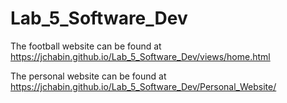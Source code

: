 # Lab_5_Software_Dev

The football website can be found at https://jchabin.github.io/Lab_5_Software_Dev/views/home.html

The personal website can be found at https://jchabin.github.io/Lab_5_Software_Dev/Personal_Website/
